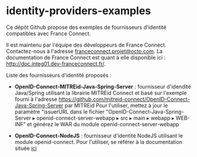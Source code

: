 identity-providers-examples
===========================

Ce dépôt Github propose des exemples de fournisseurs d'identité compatibles avec France Connect.

Il est maintenu par l'équipe des développeurs de France Connect. Contactez-nous à l'adresse franceconnect.projet@octo.com.
La documentation de France Connect est quant à elle disponible ici : http://doc.integ01.dev-franceconnect.fr/.

Liste des fournisseurs d'identité proposés :
* __OpenID-Connect-MITREid-Java-Spring-Server__ : fournisseur d'idendité Java/Spring utilisant la librairie MITREid Connect et basé sur l'exemple fourni à l'adresse https://github.com/mitreid-connect/OpenID-Connect-Java-Spring-Server par MITREid
Pour l'utiliser, mettez à jour le paramètre "issuerURL dans le fichier "OpenID-Connect-Java-Spring-Server ▸ openid-connect-server-webapp ▸ src ▸ main ▸ webapp ▸ WEB-INF" et générez le WAR du module openid-connect-server-webapp

* __OpenID-Connect-NodeJS__ : fournisseur d'identité NodeJS utilisant le module openid-connect. Pour l'utiliser, se référer à la documentation située [ici](https://github.com/france-connect/identity-providers-examples/tree/master/OpenID-Connect-NodeJS)
